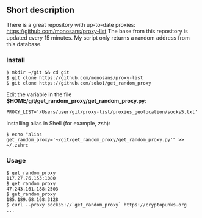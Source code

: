 ## Short description 

There is a great repository with up-to-date proxies: https://github.com/monosans/proxy-list
The base from this repository is updated every 15 minutes. 
My script only returns a random address from this database. 

### Install

```
$ mkdir ~/git && cd git
$ git clone https://github.com/monosans/proxy-list
$ git clone https://github.com/soko1/get_random_proxy
```

Edit the variable in the file **$HOME/git/get_random_proxy/get_random_proxy.py**:

```
PROXY_LIST='/Users/user/git/proxy-list/proxies_geolocation/socks5.txt'
```

Installing alias in Shell (for example, zsh):

```
$ echo "alias get_random_proxy='~/git/get_random_proxy/get_random_proxy.py'" >> ~/.zshrc
```

### Usage

```
$ get_random_proxy                        
117.27.76.153:1080
$ get_random_proxy
47.243.161.188:2503
$ get_random_proxy
185.189.68.168:3128
$ curl --proxy socks5://`get_random_proxy` https://cryptopunks.org
...
```
